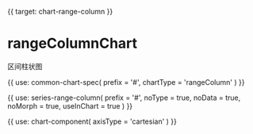 {{ target: chart-range-column }}

# rangeColumnChart

区间柱状图

{{ use: common-chart-spec(
    prefix = '#',
    chartType = 'rangeColumn'
) }}

{{ use: series-range-column(
  prefix = '#',
  noType = true,
  noData = true,
  noMorph = true,
  useInChart = true
) }}

{{ use: chart-component(
  axisType = 'cartesian'
) }}
